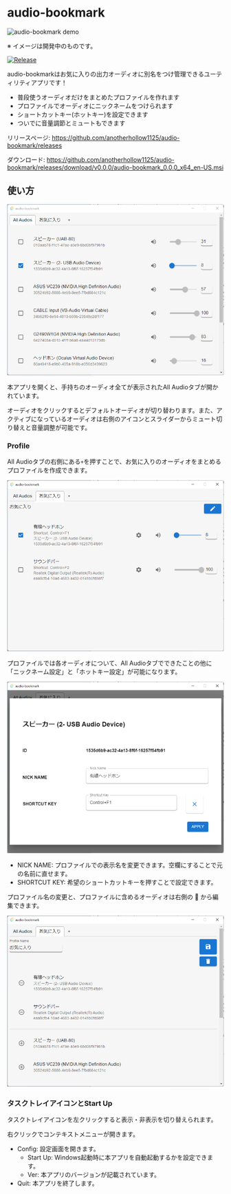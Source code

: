 # audio-bookmark

![audio-bookmark demo](.github/audio_bookmark_caption.gif)

※ イメージは開発中のものです。

[![Release](https://github.com/anotherhollow1125/audio-bookmark/actions/workflows/build.yaml/badge.svg)](https://github.com/anotherhollow1125/audio-bookmark/actions/workflows/build.yaml)

audio-bookmarkはお気に入りの出力オーディオに別名をつけ管理できるユーティリティアプリです！

- 普段使うオーディオだけをまとめたプロファイルを作れます
- プロファイルでオーディオにニックネームをつけられます
- ショートカットキー(ホットキー)を設定できます
- ついでに音量調節とミュートもできます

リリースページ: https://github.com/anotherhollow1125/audio-bookmark/releases

ダウンロード: https://github.com/anotherhollow1125/audio-bookmark/releases/download/v0.0.0/audio-bookmark_0.0.0_x64_en-US.msi

## 使い方

![AllAudio](.github/AllAudios.png)

本アプリを開くと、手持ちのオーディオ全てが表示されたAll Audioタブが開かれています。

オーディオをクリックするとデフォルトオーディオが切り替わります。また、アクティブになっているオーディオは右側のアイコンとスライダーからミュート切り替えと音量調整が可能です。

### Profile

All Audioタブの右側にある`+`を押すことで、お気に入りのオーディオをまとめるプロファイルを作成できます。

![Profile](.github/fav.png)

プロファイルでは各オーディオについて、All Audioタブでできたことの他に「ニックネーム設定」と「ホットキー設定」が可能になります。

![Audio Edit](.github/audioEdit.png)

- NICK NAME: プロファイルでの表示名を変更できます。空欄にすることで元の名前に直せます。
- SHORTCUT KEY: 希望のショートカットキーを押すことで設定できます。

プロファイル名の変更と、プロファイルに含めるオーディオは右側の :pencil: から編集できます。

![Profile Edit](.github/favEdit.png)

### タスクトレイアイコンとStart Up

タスクトレイアイコンを左クリックすると表示・非表示を切り替えられます。

右クリックでコンテキストメニューが開きます。

- Config: 設定画面を開きます。
    - Start Up: Windows起動時に本アプリを自動起動するかを設定できます。
    - Ver: 本アプリのバージョンが記載されています。
- Quit: 本アプリを終了します。
